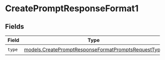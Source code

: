 # CreatePromptResponseFormat1


## Fields

| Field                                                                                                            | Type                                                                                                             | Required                                                                                                         | Description                                                                                                      |
| ---------------------------------------------------------------------------------------------------------------- | ---------------------------------------------------------------------------------------------------------------- | ---------------------------------------------------------------------------------------------------------------- | ---------------------------------------------------------------------------------------------------------------- |
| `type`                                                                                                           | [models.CreatePromptResponseFormatPromptsRequestType](../models/createpromptresponseformatpromptsrequesttype.md) | :heavy_check_mark:                                                                                               | N/A                                                                                                              |